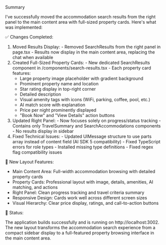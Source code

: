 Summary

  I've successfully moved the accommodation search results from the right panel to the main content area with full-sized property cards. Here's what was implemented:

  ✅ Changes Completed:

  1. Moved Results Display:
    - Removed SearchResults from the right panel in page.tsx
    - Results now display in the main content area, replacing the chat when available
  2. Created Full-Sized Property Cards:
    - New dedicated SearchResults component in /components/search-results.tsx
    - Each property card features:
        - Large property image placeholder with gradient background
      - Prominent property name and location
      - Star rating display in top-right corner
      - Detailed description
      - Visual amenity tags with icons (WiFi, parking, coffee, pool, etc.)
      - AI match score with explanation
      - Price per night prominently displayed
      - "Book Now" and "View Details" action buttons
  3. Updated Right Panel:
    - Now focuses solely on progress/status tracking
    - Contains only TravelSummary and SearchAccommodations components
    - No results display in sidebar
  4. Fixed Technical Issues:
    - Updated UIMessage structure to use parts array instead of content field (AI SDK 5 compatibility)
    - Fixed TypeScript errors for role types
    - Installed missing type definitions
    - Fixed regex flag compatibility issues

  🎨 New Layout Features:

  - Main Content Area: Full-width accommodation browsing with detailed property cards
  - Property Cards: Professional layout with image, details, amenities, AI matching, and actions
  - Right Panel: Clean progress tracking and travel criteria summary
  - Responsive Design: Cards work well across different screen sizes
  - Visual Hierarchy: Clear price display, ratings, and call-to-action buttons

  🚀 Status:

  The application builds successfully and is running on http://localhost:3002. The new layout transforms the accommodation search experience from a compact sidebar
  display to a full-featured property browsing interface in the main content area.